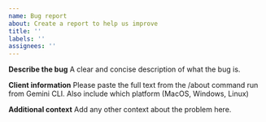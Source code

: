 ```yaml
---
name: Bug report
about: Create a report to help us improve
title: ''
labels: ''
assignees: ''
---
```


**Describe the bug**
A clear and concise description of what the bug is.

**Client information**
Please paste the full text from the /about command run from Gemini CLI. Also include which platform (MacOS, Windows, Linux)

**Additional context**
Add any other context about the problem here.
